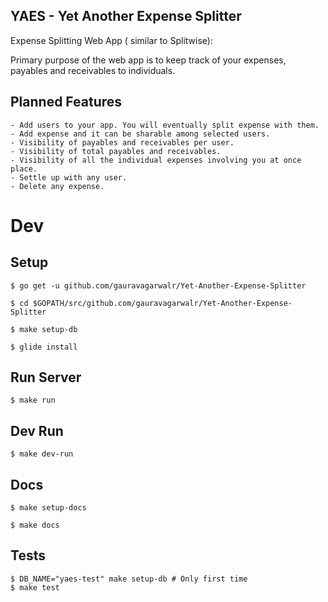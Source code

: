 YAES - Yet Another Expense Splitter
-----------------------------------

Expense Splitting Web App ( similar to Splitwise):

Primary purpose of the web app is to keep track of your expenses, payables and receivables to individuals.

## Planned Features

    - Add users to your app. You will eventually split expense with them.
    - Add expense and it can be sharable among selected users.
    - Visibility of payables and receivables per user.
    - Visibility of total payables and receivables.
    - Visibility of all the individual expenses involving you at once place.
    - Settle up with any user.
    - Delete any expense.

# Dev

  ## Setup

    $ go get -u github.com/gauravagarwalr/Yet-Another-Expense-Splitter

    $ cd $GOPATH/src/github.com/gauravagarwalr/Yet-Another-Expense-Splitter

    $ make setup-db

    $ glide install

  ## Run Server

    $ make run

  ## Dev Run

    $ make dev-run

  ## Docs

    $ make setup-docs

    $ make docs

  ## Tests

    $ DB_NAME="yaes-test" make setup-db # Only first time
    $ make test

